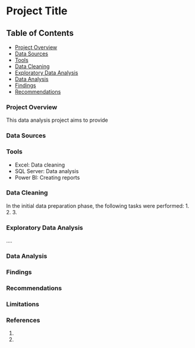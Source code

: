 # Project Title

## Table of Contents

- [Project Overview](#project-overview)
- [Data Sources](#data-sources)
- [Tools](#tools)
- [Data Cleaning](#data-cleaning)
- [Exploratory Data Analysis](#exploratory-data-analysis)
- [Data Analysis](#data-analysis)
- [Findings](#finding)
- [Recommendations](#recommendations)

### Project Overview

This data analysis project aims to provide 

### Data Sources

### Tools

- Excel: Data cleaning
- SQL Server: Data analysis
- Power BI: Creating reports

### Data Cleaning

In the initial data preparation phase, the following tasks were performed:
1.
2.
3.

### Exploratory Data Analysis

....

### Data Analysis

### Findings

### Recommendations

### Limitations

### References

1. 
2. 
